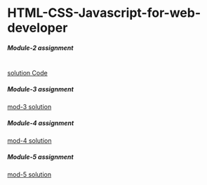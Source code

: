 # HTML-CSS-Javascript-for-web-developer
<h5>Module-2 assignment</h5><br>
<a href="https://nareshsuthar-1.github.io/HTML-CSS-Javascript-for-web-developer/module-2%20solution/" target="_blank">solution Code</a>
<h5>Module-3 assignment</h5>
<a href="https://nareshsuthar-1.github.io/HTML-CSS-Javascript-for-web-developer/module-3%20solution/index.html" target="_blank"> mod-3 solution</a>
<h5>Module-4 assignment</h5>
<a href="https://nareshsuthar-1.github.io/HTML-CSS-Javascript-for-web-developer/module-4%20solution/index.html" target="_blank"> mod-4 solution</a>
<h5>Module-5 assignment</h5>
<a href="https://nareshsuthar-1.github.io/HTML-CSS-Javascript-for-web-developer/module-5%20solution/index.html" target="_blank"> mod-5 solution</a>
